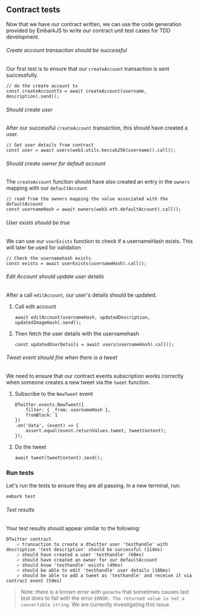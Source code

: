 ## Contract tests
Now that we have our contract written, we can use the code generation provided by EmbarkJS to write our contract unit test cases for TDD development.
###### Create account transaction should be successful
Our first test is to ensure that our `createAccount` transaction is sent successfully.
```
// do the create account tx
const createAccountTx = await createAccount(username, description).send();
```
###### Should create user
After our successful `createAccount` transaction, this should have created a user. 
```
// Get user details from contract
const user = await users(web3.utils.keccak256(username)).call();
```
###### Should create owner for default account
The `createAccount` function should have also created an entry in the `owners` mapping with our `defaultAccount`
```
// read from the owners mapping the value associated with the defaultAccount
const usernameHash = await owners(web3.eth.defaultAccount).call();
```
###### User exists should be true
We can use our `userExists` function to check if a usernameHash exists. This will later be used for validation
```
// Check the usernamehash exists
const exists = await userExists(usernameHash).call();
```
###### Edit Account should update user details
After a call `editAccount`, our user's details should be updated.
1. Call edit account
    ```
    await editAccount(usernameHash, updatedDescription, updatedImageHash).send();
    ```
2. Then fetch the user details with the usernamehash
    ```
    const updatedUserDetails = await users(usernameHash).call();
    ```
###### Tweet event should fire when there is a tweet
We need to ensure that our contract events subscription works correctly when someone creates a new tweet via the `tweet` function.
1. Subscribe to the `NewTweet` event
    ```
    DTwitter.events.NewTweet({
        filter: { _from: usernameHash },
        fromBlock: 1
   })
   .on('data', (event) => {
        assert.equal(event.returnValues.tweet, tweetContent);
    });
    ```
2. Do the tweet
    ```
    await tweet(tweetContent).send();
    ```
### Run tests
Let's run the tests to ensure they are all passing. In a new terminal, run:
```
embark test
```
###### Test results
Your test results should appear similar to the following:
```
DTwitter contract
    ✓ transaction to create a dtwitter user 'testhandle' with description 'test description' should be successful (114ms)
    ✓ should have created a user 'testhandle' (60ms)
    ✓ should have created an owner for our defaultAccount
    ✓ should know 'testhandle' exists (49ms)
    ✓ should be able to edit 'testhandle' user details (186ms)
    ✓ should be able to add a tweet as 'testhandle' and receive it via contract event (54ms)
```
> Note: there is a known error with `ganache` that sometimes causes last test does to fail with the error `ERROR: The returned value is not a convertible string`. We are currently investigating this issue.
